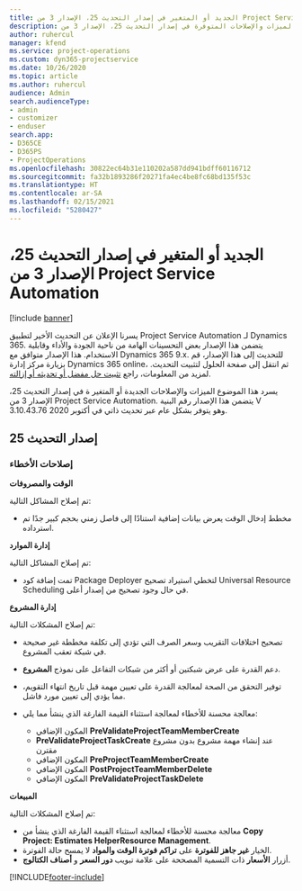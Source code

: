 ```yaml
---
title: الجديد أو المتغير في إصدار التحديث 25، الإصدار 3 من Project Service Automation
description: يسرد هذا الموضوع الميزات والإصلاحات المتوفرة في إصدار التحديث 25، الإصدار 3 من Project Service Automation.
author: ruhercul
manager: kfend
ms.service: project-operations
ms.custom: dyn365-projectservice
ms.date: 10/26/2020
ms.topic: article
ms.author: ruhercul
audience: Admin
search.audienceType:
- admin
- customizer
- enduser
search.app:
- D365CE
- D365PS
- ProjectOperations
ms.openlocfilehash: 30822ec64b31e110202a587dd941bdff60116712
ms.sourcegitcommit: fa32b1893286f20271fa4ec4be8fc68bd135f53c
ms.translationtype: HT
ms.contentlocale: ar-SA
ms.lasthandoff: 02/15/2021
ms.locfileid: "5280427"
---
```

# <a name="whats-new-or-changed-in-project-service-automation-update-release-25-v3"></a>الجديد أو المتغير في إصدار التحديث 25، الإصدار 3 من Project Service Automation

[!include [banner](../includes/psa-now-project-operations.md)]

يسرنا الإعلان عن التحديث الأخير لتطبيق Project Service Automation لـ Dynamics 365. يتضمن هذا الإصدار بعض التحسينات الهامة من ناحية الجودة والأداء وقابلية الاستخدام. هذا الإصدار متوافق مع Dynamics 365 9.x. للتحديث إلى هذا الإصدار، قم بزيارة مركز إدارة Dynamics 365 online، ثم انتقل إلى صفحة الحلول لتثبيت التحديث. لمزيد من المعلومات، راجع [تثبيت حل مفضل أو تحديثه أو إزالته](https://docs.microsoft.com/power-platform/admin/install-remove-preferred-solution).

يسرد هذا الموضوع الميزات والإصلاحات الجديدة أو المتغير ة في إصدار التحديث 25، الإصدار 3 من Project Service Automation. يتضمن هذا الإصدار رقم البنية V 3.10.43.76 وهو يتوفر بشكل عام عبر تحديث ذاتي في أكتوبر 2020.

## <a name="update-release-25"></a>إصدار التحديث 25

### <a name="bug-fixes"></a>إصلاحات الأخطاء

**الوقت والمصروفات**

تم إصلاح المشاكل التالية:

- مخطط إدخال الوقت يعرض بيانات إضافية استنادًا إلى فاصل زمني بحجم كبير جدًا تم استرداده.

**إدارة الموارد**

تم إصلاح المشاكل التالية:

- تمت إضافة كود Package Deployer لتخطي استيراد تصحيح Universal Resource Scheduling في حال وجود تصحيح من إصدار أعلى.

**إدارة المشروع**

تم إصلاح المشكلات التالية:

- تصحيح اختلافات التقريب وسعر الصرف التي تؤدي إلى تكلفة مخططة غير صحيحة في شبكة تعقب المشروع.
- دعم القدرة على عرض شبكتين أو أكثر من شبكات التفاعل على نموذج **المشروع**.
- توفير التحقق من الصحة لمعالجة القدرة على تعيين مهمة قبل تاريخ انتهاء التقويم، مما يؤدي إلى تعيين مورد فاشل.
- معالجة محسنة للأخطاء لمعالجة استثناء القيمة الفارغة الذي ينشأ مما يلي:

    - المكون الإضافي **PreValidateProjectTeamMemberCreate‎**
    - **PreValidateProjectTaskCreate** عند إنشاء مهمة مشروع بدون مشروع مقترن
    - المكون الإضافي **PreProjectTeamMemberCreate‎**
    - المكون الإضافي **PostProjectTeamMemberDelete‎**
    - المكون الإضافي **PreValidateProjectTaskDelete**

**المبيعات**

تم إصلاح المشكلات التالية:

- معالجة محسنة للأخطاء لمعالجة استثناء القيمة الفارغة الذي ينشأ من **Copy Project: Estimates HelperResource Management**.
- الخيار **غير جاهز للفوترة** على **تراكم فوترة الوقت والمواد‬** لا يمسح حالة الفوترة.
- أزرار **الأسعار** ذات التسمية المصححة على علامة تبويب **دور السعر** و **أصناف الكتالوج**.


[!INCLUDE[footer-include](../includes/footer-banner.md)]